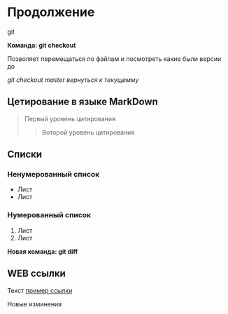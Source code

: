 # Продолжение

git 

**Команда: git checkout**

Позволяет перемещаться по файлам и посмотреть какие были версии до

*git checkout master вернуться к текущемму*

## Цетирование в языке MarkDown
>Первый уровень цитирования
>>Воторой уровень цитирования

## Списки
### Ненумерованный список
* Лист
* Лист
### Нумерованный список
1. Лист
2. Лист

**Новая команда: git diff**

## WEB ссылки
Текст [пример ссылки](http.example.com "Выплывающая подсказка")

Новые изминения
